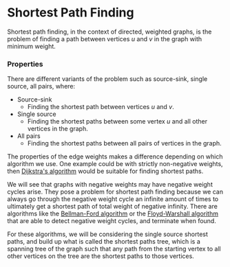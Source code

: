 # Shortest Path Finding

Shortest path finding, in the context of directed, weighted graphs, is the problem of finding a 
path between vertices $u$ and $v$ in the graph with minimum weight. 

### Properties

There are different variants of the problem such as source-sink, single source, all pairs, where:
    
- Source-sink
    - Finding the shortest path between vertices $u$ and $v$.
- Single source
    - Finding the shortest paths between some vertex $u$ and all other vertices in the graph.
- All pairs
    - Finding the shortest paths between all pairs of vertices in the graph.

The properties of the edge weights makes a difference depending on which algorithm we use. One 
example could be with strictly non-negative weights, then 
[Dijkstra's algorithm](/categories/algorithms/graphs/dijkstras-algorithm) would be suitable
for finding shortest paths.

We will see that graphs with negative weights may have negative weight cycles arise. They pose a 
problem for shortest path finding because we can always go through the negative weight cycle an
infinite amount of times to ultimately get a shortest path of total weight of negative infinity. 
There are algorithms like the 
[Bellman-Ford algorithm](/categories/algorithms/graphs/bellman-ford-algorithm) 
or the [Floyd-Warshall algorithm](/categories/algorithms/graphs/floyd-warshall-algorithm) that are
able to detect negative weight cycles, and terminate when found. 

For these algorithms, we will be considering the single source shortest paths, and build up what is 
called the shortest paths tree, which is a spanning tree of the graph such that any path from the
starting vertex to all other vertices on the tree are the shortest paths to those vertices.
